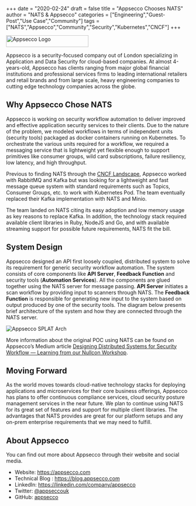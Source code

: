 +++
date = "2020-02-24"
draft = false
title = "Appsecco Chooses NATS"
author = "NATS & Appsecco"
categories = ["Engineering","Guest-Post","Use Case","Community"]
tags = ["NATS","Appsecco","Community","Security","Kubernetes","CNCF"]
+++

<img alt="Appsecco Logo" src="/img/blog/appsecco_chooses_nats/appsecco_logo.png" height="32" width="225">

Appsecco is a security-focused company out of London specializing in Application and Data Security for cloud-based companies. At almost 4-years-old, Appsecco has clients ranging from major global financial institutions and professional services firms to leading international retailers and retail brands and from large scale, heavy engineering companies to cutting edge technology companies across the globe.

## Why Appsecco Chose NATS

Appsecco is working on security workflow automation to deliver improved and effective application security services to their clients. Due to the nature of the problem, we modeled workflows in terms of independent units (security tools) packaged as docker containers running on Kubernetes. To orchestrate the various units required for a workflow, we required a messaging service that is lightweight yet flexible enough to support primitives like consumer groups, wild card subscriptions, failure resiliency, low latency, and high throughput.

Previous to finding NATS through the [CNCF Landscape](https://landscape.cncf.io/), Appsecco worked with RabbitMQ and Kafka but was looking for a lightweight and fast message queue system with standard requirements such as Topics, Consumer Groups, etc. to work with Kubernetes Pod. The team eventually replaced their Kafka implementation with NATS and Minio.

The team landed on NATS citing its easy adoption and low memory usage as key reasons to replace Kafka. In addition, the technology stack required available client libraries in Ruby, NodeJS and Go, and with available streaming support for possible future requirements, NATS fit the bill.

## System Design
Appsecco designed an API first loosely coupled, distributed system to solve its requirement for generic security workflow automation. The system consists of core components like **API Server**, **Feedback Function** and security tools (**Automation Services**). All the components are glued together using the NATS server for message passing. **API Server** initiates a scan workflow by providing input to scanners through NATS. The **Feedback Function** is responsible for generating new input to the system based on output produced by one of the security tools. The diagram below presents brief architecture of the system and how they are connected through the NATS server.

<img alt="Appsecco SPLAT Arch" src="/img/blog/appsecco_chooses_nats/SPLAT-Arch-NATS-Blog.png">

More information about the original POC using NATS can be found on Appsecco’s Medium article [Designing Distributed Systems for Security Workflow — Learning from our Nullcon Workshop](https://blog.appsecco.com/designing-distributed-systems-for-security-workflow-learning-from-our-nullcon-workshop-93c2445667f4).

## Moving Forward

As the world moves towards cloud-native technology stacks for deploying applications and microservices for their core business offerings, Appsecco has plans to offer continuous compliance services, cloud security posture management services in the near future. We plan to continue using NATS for its great set of features and support for multiple client libraries. The advantages that NATS provides are great for our platform setups and any on-prem enterprise requirements that we may need to fulfill.

## About Appsecco

You can find out more about Appsecco through their website and social media.

* Website: https://appsecco.com
* Technical Blog : https://blog.appsecco.com
* LinkedIn: https://linkedin.com/company/appsecco
* Twitter: [@appseccouk](https://twitter.com/appseccouk?lang=en)
* GitHub: [appsecco](https://github.com/appsecco)

